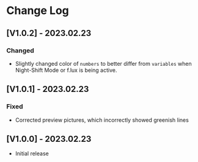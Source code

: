 # Change Log

## [V1.0.2] - 2023.02.23

### Changed

- Slightly changed color of `numbers` to better differ from `variables` when Night-Shift
  Mode or f.lux is being active.

## [V1.0.1] - 2023.02.23

### Fixed

- Corrected preview pictures, which incorrectly showed greenish lines

## [V1.0.0] - 2023.02.23

- Initial release
